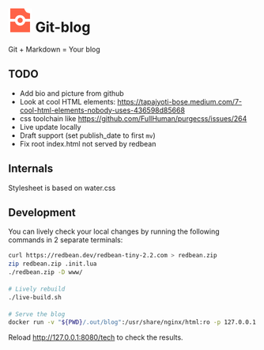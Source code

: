 # ![Git-blog Logo](gitblog2/media/favicon.svg "title") Git-blog

Git + Markdown = Your blog

## TODO

* Add bio and picture from github
* Look at cool HTML elements: <https://tapajyoti-bose.medium.com/7-cool-html-elements-nobody-uses-436598d85668>
* css toolchain like <https://github.com/FullHuman/purgecss/issues/264>
* Live update locally
* Draft support (set publish_date to first `mv`)
* Fix root index.html not served by redbean

## Internals

Stylesheet is based on water.css

## Development

You can lively check your local changes by running the following commands in 2 separate terminals:

```bash
curl https://redbean.dev/redbean-tiny-2.2.com > redbean.zip
zip redbean.zip .init.lua
./redbean.zip -D www/

# Lively rebuild
./live-build.sh

# Serve the blog
docker run -v "${PWD}/.out/blog":/usr/share/nginx/html:ro -p 127.0.0.1:8080:80 nginx:alpine
```

Reload <http://127.0.0.1:8080/tech> to check the results.
